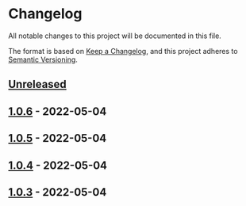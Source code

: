 # Changelog

All notable changes to this project will be documented in this file.

The format is based on [Keep a Changelog](https://keepachangelog.com/en/1.0.0/),
and this project adheres to [Semantic Versioning](https://semver.org/spec/v2.0.0.html).

## [Unreleased]

## [1.0.6] - 2022-05-04

## [1.0.5] - 2022-05-04

## [1.0.4] - 2022-05-04

## [1.0.3] - 2022-05-04

[Unreleased]: https://github.com/anishare/AniShare-Android-Client/compare/1.0.6...HEAD

[1.0.6]: https://github.com/anishare/AniShare-Android-Client/compare/1.0.5...1.0.6

[1.0.5]: https://github.com/anishare/AniShare-Android-Client/compare/1.0.4...1.0.5

[1.0.4]: https://github.com/anishare/AniShare-Android-Client/compare/1.0.3...1.0.4

[1.0.3]: https://github.com/anishare/AniShare-Android-Client/compare/d3e343d94e019dc6c8c9d1e6e32e4935a39d3a35...1.0.3
